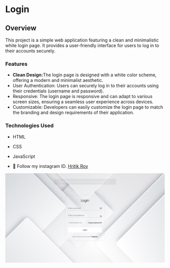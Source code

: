# Login
## Overview
This project is a simple web application featuring a clean and minimalistic white login page. It provides a user-friendly interface for users to log in to their accounts securely.

### Features
- <b>Clean Design:</b>The login page is designed with a white color scheme, offering a modern and minimalist aesthetic.
- User Authentication: Users can securely log in to their accounts using their credentials (username and password).
- Responsive: The login page is responsive and can adapt to various screen sizes, ensuring a seamless user experience across devices.
- Customizable: Developers can easily customize the login page to match the branding and design requirements of their application.
### Technologies Used
- HTML
- CSS
- JavaScript

- 💙 Follow my instagram ID. [Hritik Roy](https://www.instagram.com/from__the__heart__11?igsh=NDZyNmYzczZ3NTVx)

![preview img](/preview.png)